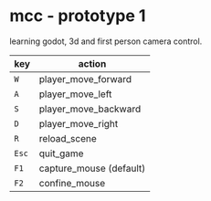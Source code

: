 # mcc - prototype 1

learning godot, 3d and first person camera control.

key | action
-|-
`W` | player_move_forward
`A` | player_move_left
`S` | player_move_backward
`D` | player_move_right
`R` | reload_scene
`Esc` | quit_game
`F1` | capture_mouse (default)
`F2` | confine_mouse
